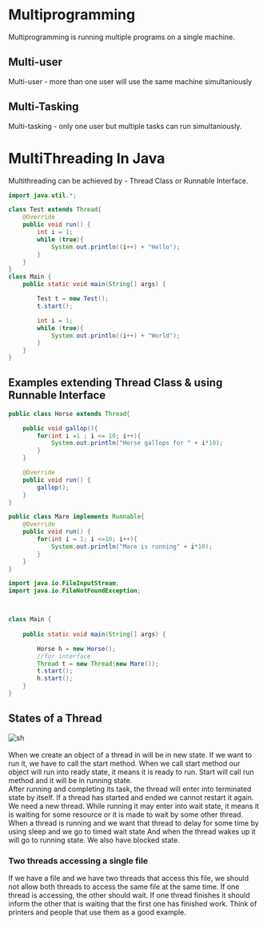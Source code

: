 # Multiprogramming 
Multiprogramming is running multiple programs on a single machine.
## Multi-user
Multi-user - more than one user will use the same machine simultaniously
## Multi-Tasking
Multi-tasking - only one user but multiple tasks can run simultaniously.

# MultiThreading In Java
Multithreading can be achieved by - Thread Class or Runnable Interface.   
```Java
import java.util.*;

class Test extends Thread{
    @Override
    public void run() {
        int i = 1;
        while (true){
            System.out.println((i++) + "Hello");
        }
    }
}
class Main {
    public static void main(String[] args) {

        Test t = new Test();
        t.start();

        int i = 1;
        while (true){
            System.out.println((i++) + "World");
        }
    }
}

```

## Examples extending Thread Class & using Runnable Interface

``` Java
public class Horse extends Thread{

    public void gallop(){
        for(int i =1 ; i <= 10; i++){
            System.out.println("Horse gallops for " + i*10);
        }
    }

    @Override
    public void run() {
        gallop();
    }
}
```
```Java
public class Mare implements Runnable{
    @Override
    public void run() {
        for(int i = 1; i <=10; i++){
            System.out.println("Mare is running" + i*10);
        }
    }
}

```
``` Java
import java.io.FileInputStream;
import java.io.FileNotFoundException;



class Main {
    
    public static void main(String[] args) {

        Horse h = new Horse();
        //for interface 
        Thread t = new Thread(new Mare());
        t.start();
        h.start();
    }
}

```

## States of a Thread
![sh](https://user-images.githubusercontent.com/54545875/148078838-24b8bacd-1787-49d7-a69f-13c012112562.png) 
<br> </br>
When we create an object of a thread in will be in new state. If we want to run it, we have to call
the start method. When we call start method our object will run into ready state, it means it is ready to run.
Start will call run method and it will be in running state.  
After running and completing its task, the thread
will enter into terminated state by itself. If a thread has started and ended we cannot restart it again. We need a new thread.
While running it may enter into wait state, it means it is waiting for some resource or it is made to 
wait by some other thread.   
When a thread is running and we want that thread to delay for some time by using sleep and we go to timed wait state
And when the thread wakes up it will go to running state. We also have blocked state.


### Two threads accessing a single file
If we have a file and we have two threads that access this file, we should not allow both threads to access 
the same file at the same time. If one thread is accessing, the other should wait. If one thread finishes
it should inform the other that is waiting that the first one has finished work. Think of printers and people
that use them as a good example.
